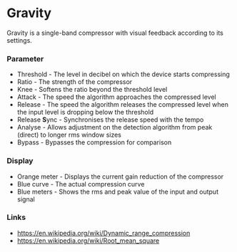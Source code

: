 # Gravity

Gravity is a single-band compressor with visual feedback according to
its settings.

### Parameter

  - Threshold - The level in decibel on which the device starts
    compressing
  - Ratio - The strength of the compressor
  - Knee - Softens the ratio beyond the threshold level
  - Attack - The speed the algorithm approaches the compressed level
  - Release - The speed the algorithm releases the compressed level when
    the input level is dropping below the threshold
  - Release **S**ync - Synchronises the release speed with the tempo
  - Analyse - Allows adjustment on the detection algorithm from peak
    (direct) to longer rms window sizes
  - Bypass - Bypasses the compression for comparison

### Display

  - Orange meter - Displays the current gain reduction of the compressor
  - Blue curve - The actual compression curve
  - Blue meters - Shows the rms and peak value of the input and output
    signal

### Links

  - <https://en.wikipedia.org/wiki/Dynamic_range_compression>
  - <https://en.wikipedia.org/wiki/Root_mean_square>
